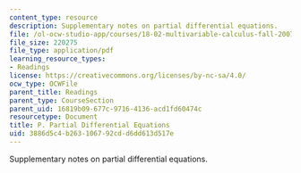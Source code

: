 ```yaml
---
content_type: resource
description: Supplementary notes on partial differential equations.
file: /ol-ocw-studio-app/courses/18-02-multivariable-calculus-fall-2007/3886d5c4b263106792cdd6dd613d517e_part_diff_eqn.pdf
file_size: 220275
file_type: application/pdf
learning_resource_types:
- Readings
license: https://creativecommons.org/licenses/by-nc-sa/4.0/
ocw_type: OCWFile
parent_title: Readings
parent_type: CourseSection
parent_uid: 16819b09-677c-9716-4136-acd1fd60474c
resourcetype: Document
title: P. Partial Differential Equations
uid: 3886d5c4-b263-1067-92cd-d6dd613d517e
---
```

Supplementary notes on partial differential equations.